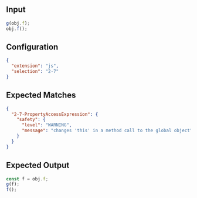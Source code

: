 
## Input
```javascript input
g(obj.f);
obj.f();
```

## Configuration
```json configuration
{
  "extension": "js",
  "selection": "2-7"
}
```

## Expected Matches
```json expected matches
{
  "2-7-PropertyAccessExpression": {
    "safety": {
      "level": "WARNING",
      "message": "changes 'this' in a method call to the global object"
    }
  }
}
```

## Expected Output
```javascript expected output
const f = obj.f;
g(f);
f();
```
